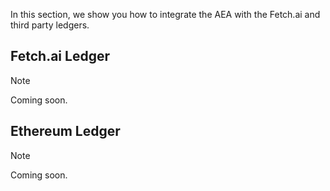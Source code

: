 In this section, we show you how to integrate the AEA with the Fetch.ai and third party ledgers.


## Fetch.ai Ledger

<div class="admonition note">
  <p class="admonition-title">Note</p>
  <p>Coming soon.</p>
</div>


## Ethereum Ledger

<div class="admonition note">
  <p class="admonition-title">Note</p>
  <p>Coming soon.</p>
</div>

<br />
